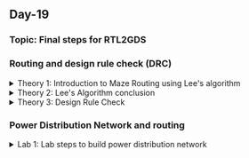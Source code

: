 ## Day-19

### Topic: Final steps for RTL2GDS

### Routing and design rule check (DRC)
<details>
  <summary>Theory 1: Introduction to Maze Routing using Lee's algorithm</summary>
 
### Introduction to Maze Routing using Lee's algorithm
  
**Routing stage**
  
* **Maze Routing-Lee’s Algorithm [Lee 1961]**: Algorithm to find the shortest path between two nodes in a grid

* Routing: the process of creating the physical wire connections within the design in which it helps in determining the best way of routing that can be done between two endpoints, the source, and the target, with the shortest distance as well as the least number of zig-zag turns.

* However, the algorithm needs to be aware of any blockages set that hinders any routing to be done in the particular area.
  
![image](https://user-images.githubusercontent.com/118953917/215030291-ceea2ccd-d922-4883-8370-97a39a423721.png)

**Steps in Lee's Algorithm**
  
1. Create the routing grid behind the floorplan
  
2. The two points were created which are the source and target
  * Algorithm will look for the best route to connect the two points with the help of the routing grid
  
3. The tool will label the grid ground (adjacent of horizontal and vertical grid)
  * However, it did not label the grid under the blockage and at the boundary
  
![image](https://user-images.githubusercontent.com/118953917/215032150-34401e02-d2db-4d5c-a437-3ca369b4cdec.png)

</details>

<details>
  <summary>Theory 2: Lee's Algorithm conclusion</summary>
 
### Lee's Algorithm conclusion
  
* It is preferable to choose the LHS instead of RHS of the figure below
* It is because the chosen route in the LHS figure got the best route which is less bending (L-shaped) rather than the RHS figure
* Therefore, LHS figure will proceed to do the global routing

* Performing the routing for 1 route will be fairly simple, but when we have millions of start and endpoints to route between, this method will consume a lot of time and memory
* Maze routing consumes more time and memory if the design is huge
* There are some algorithms that can help to reduce the time and memory consumption such as line-search algorithm, stanner-tree algorithm
  
![image](https://user-images.githubusercontent.com/118953917/215033857-8446f957-7d5d-4378-accf-81f824cfbdd9.png)

</details>

<details>
  <summary>Theory 3: Design Rule Check</summary>
 
### Design Rule Check
  
* Design Rule Check (DRC): the rules that should be followed whenever the routing of the design is performed.
  
* One of the rules may be the minimal wire width, where the width of the wire should be no less than a specified amount based on the limitations of the fabrication process. 
  
* Another rule that is based on the fabrication process of lithography is the wire pitch, where the centre-to-centre distance between 2 wires should be no smaller than a certain distance. 
  
* Another rule includes wire spacing rule, where distance between 2 wires should be no smaller than a certain distance. 
  
* These are many rules that the tool needs to take into account when performing the routing of the design.
  
![image](https://user-images.githubusercontent.com/118953917/215035532-aaae220b-4b3d-446c-8eed-5b697367212c.png)

* One type of DRC violation is a signal short, where two wires that are not intended to be connected becomes in contact on the same layer.
  
* This could lead to functional failure, so this needs to be taken care of.
  
* To fix this, we need to simply moving one of the wires onto a different metal layer.
  
* However, please keep in mind that there are new drc rules that need to be taken into account.

![image](https://user-images.githubusercontent.com/118953917/215036320-f0517b39-378a-4a40-9f0f-eb735c2001b4.png)

**New drc rules after fixing**
  
* **Via width** where the width of the via should be no less than a certain value. 

* **Via spacing** where the distance between 2 vias cannot be less than a specific distance. 
  
* Most of these DRC rules come from the lithographic process and the limitations that come with the technology.
  
![image](https://user-images.githubusercontent.com/118953917/215036993-58407624-384b-4965-a9b1-0519dc5a5670.png)

* Performing parasitic extraction, where the resistances and capacitances of the wires are extracted and will be used for further processes.
  
![image](https://user-images.githubusercontent.com/118953917/215037259-747e6a52-c7cd-4a01-ab20-209179aef4fe.png)

</details>

### Power Distribution Network and routing
<details>
  <summary>Lab 1: Lab steps to build power distribution network</summary>
 
### Lab steps to build power distribution network
  
> If exited from openlane
```
cd work/tools/openlane_working_dir/openlane
make mount
pwd
ls -ltr
./flow.tcl -interactive
package require openlane 0.9
prep -design picorv32a -tag 13-01_14-09
```
  
*Note: If you want to retain the configurations form the last openlane job, you need to use the command “prep -design -tag ”. If you want to create a fresh run with new configurations but without changing the tag name, you need to use the command “prep -design -tag -overwrite”.*


> In openlane
```
echo $::env(CURRENT_DEF)    (Ensure current_def is on the CTS stage)
gen_pdn                     (To generate power distribution network)
```
  
